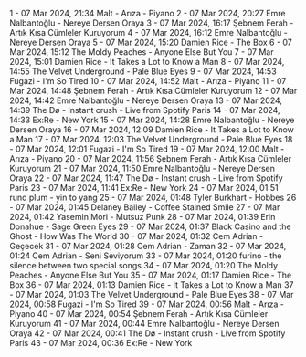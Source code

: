 1 - 07 Mar 2024, 21:34	Malt - Arıza - Piyano
2 - 07 Mar 2024, 20:27	Emre Nalbantoğlu - Nereye Dersen Oraya
3 - 07 Mar 2024, 16:17	Şebnem Ferah - Artık Kısa Cümleler Kuruyorum
4 - 07 Mar 2024, 16:12	Emre Nalbantoğlu - Nereye Dersen Oraya
5 - 07 Mar 2024, 15:20	Damien Rice - The Box
6 - 07 Mar 2024, 15:12	The Moldy Peaches - Anyone Else But You
7 - 07 Mar 2024, 15:01	Damien Rice - It Takes a Lot to Know a Man
8 - 07 Mar 2024, 14:55	The Velvet Underground - Pale Blue Eyes
9 - 07 Mar 2024, 14:53	Fugazi - I'm So Tired
10 - 07 Mar 2024, 14:52	Malt - Arıza - Piyano
11 - 07 Mar 2024, 14:48	Şebnem Ferah - Artık Kısa Cümleler Kuruyorum
12 - 07 Mar 2024, 14:42	Emre Nalbantoğlu - Nereye Dersen Oraya
13 - 07 Mar 2024, 14:39	The Dø - Instant crush - Live from Spotify Paris
14 - 07 Mar 2024, 14:33	Ex:Re - New York
15 - 07 Mar 2024, 14:28	Emre Nalbantoğlu - Nereye Dersen Oraya
16 - 07 Mar 2024, 12:09	Damien Rice - It Takes a Lot to Know a Man
17 - 07 Mar 2024, 12:03	The Velvet Underground - Pale Blue Eyes
18 - 07 Mar 2024, 12:01	Fugazi - I'm So Tired
19 - 07 Mar 2024, 12:00	Malt - Arıza - Piyano
20 - 07 Mar 2024, 11:56	Şebnem Ferah - Artık Kısa Cümleler Kuruyorum
21 - 07 Mar 2024, 11:50	Emre Nalbantoğlu - Nereye Dersen Oraya
22 - 07 Mar 2024, 11:47	The Dø - Instant crush - Live from Spotify Paris
23 - 07 Mar 2024, 11:41	Ex:Re - New York
24 - 07 Mar 2024, 01:51	runo plum - yin to yang
25 - 07 Mar 2024, 01:48	Tyler Burkhart - Hobbes
26 - 07 Mar 2024, 01:45	Delaney Bailey - Coffee Stained Smile
27 - 07 Mar 2024, 01:42	Yasemin Mori - Mutsuz Punk
28 - 07 Mar 2024, 01:39	Erin Donahue - Sage Green Eyes
29 - 07 Mar 2024, 01:37	Black Casino and the Ghost - How Was The World
30 - 07 Mar 2024, 01:32	Cem Adrian - Geçecek
31 - 07 Mar 2024, 01:28	Cem Adrian - Zaman
32 - 07 Mar 2024, 01:24	Cem Adrian - Seni Seviyorum
33 - 07 Mar 2024, 01:20	furino - the silence between two special songs
34 - 07 Mar 2024, 01:20	The Moldy Peaches - Anyone Else But You
35 - 07 Mar 2024, 01:17	Damien Rice - The Box
36 - 07 Mar 2024, 01:13	Damien Rice - It Takes a Lot to Know a Man
37 - 07 Mar 2024, 01:03	The Velvet Underground - Pale Blue Eyes
38 - 07 Mar 2024, 00:58	Fugazi - I'm So Tired
39 - 07 Mar 2024, 00:56	Malt - Arıza - Piyano
40 - 07 Mar 2024, 00:54	Şebnem Ferah - Artık Kısa Cümleler Kuruyorum
41 - 07 Mar 2024, 00:44	Emre Nalbantoğlu - Nereye Dersen Oraya
42 - 07 Mar 2024, 00:41	The Dø - Instant crush - Live from Spotify Paris
43 - 07 Mar 2024, 00:36	Ex:Re - New York

